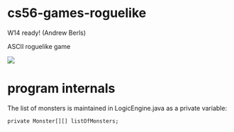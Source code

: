 cs56-games-roguelike
====================

W14 ready! (Andrew Berls)

ASCII roguelike game

![](http://i.imgur.com/E8qA2Pt.jpg)



program internals
=================


The list of monsters is maintained in LogicEngine.java as a private variable:
```
private Monster[][] listOfMonsters;
```
